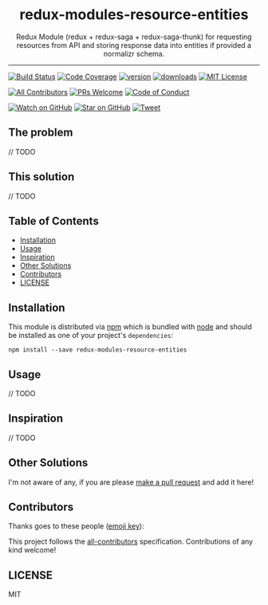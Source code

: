 <div align="center">
<h1>redux-modules-resource-entities</h1>

<p>Redux Module (redux + redux-saga + redux-saga-thunk) for requesting resources from API and storing response data into entities if provided a normalizr schema.</p>
</div>

<hr />

[![Build Status][build-badge]][build]
[![Code Coverage][coverage-badge]][coverage]
[![version][version-badge]][package]
[![downloads][downloads-badge]][npmtrends]
[![MIT License][license-badge]][license]

[![All Contributors](https://img.shields.io/badge/all_contributors-0-orange.svg?style=flat-square)](#contributors)
[![PRs Welcome][prs-badge]][prs]
[![Code of Conduct][coc-badge]][coc]

[![Watch on GitHub][github-watch-badge]][github-watch]
[![Star on GitHub][github-star-badge]][github-star]
[![Tweet][twitter-badge]][twitter]

## The problem

// TODO

## This solution

// TODO

## Table of Contents

<!-- START doctoc generated TOC please keep comment here to allow auto update -->

<!-- DON'T EDIT THIS SECTION, INSTEAD RE-RUN doctoc TO UPDATE -->

* [Installation](#installation)
* [Usage](#usage)
* [Inspiration](#inspiration)
* [Other Solutions](#other-solutions)
* [Contributors](#contributors)
* [LICENSE](#license)

<!-- END doctoc generated TOC please keep comment here to allow auto update -->

## Installation

This module is distributed via [npm][npm] which is bundled with [node][node] and
should be installed as one of your project's `dependencies`:

```
npm install --save redux-modules-resource-entities
```

## Usage

// TODO

## Inspiration

// TODO

## Other Solutions

I'm not aware of any, if you are please [make a pull request][prs] and add it
here!

## Contributors

<!-- ALL-CONTRIBUTORS-LIST:START - Do not remove or modify this section -->

<!-- prettier-ignore -->
<!-- ALL-CONTRIBUTORS-LIST:END -->

Thanks goes to these people ([emoji key][emojis]):

<!-- ALL-CONTRIBUTORS-LIST:START - Do not remove or modify this section -->

<!-- prettier-ignore -->
<!-- ALL-CONTRIBUTORS-LIST:END -->

This project follows the [all-contributors][all-contributors] specification.
Contributions of any kind welcome!

## LICENSE

MIT

[npm]: https://www.npmjs.com/
[node]: https://nodejs.org
[build-badge]: https://img.shields.io/travis/kentcdodds/redux-modules-resource-entities.svg?style=flat-square
[build]: https://travis-ci.org/kentcdodds/redux-modules-resource-entities
[coverage-badge]: https://img.shields.io/codecov/c/github/kentcdodds/redux-modules-resource-entities.svg?style=flat-square
[coverage]: https://codecov.io/github/kentcdodds/redux-modules-resource-entities
[version-badge]: https://img.shields.io/npm/v/redux-modules-resource-entities.svg?style=flat-square
[package]: https://www.npmjs.com/package/redux-modules-resource-entities
[downloads-badge]: https://img.shields.io/npm/dm/redux-modules-resource-entities.svg?style=flat-square
[npmtrends]: http://www.npmtrends.com/redux-modules-resource-entities
[license-badge]: https://img.shields.io/npm/l/redux-modules-resource-entities.svg?style=flat-square
[license]: https://github.com/kentcdodds/redux-modules-resource-entities/blob/master/LICENSE
[prs-badge]: https://img.shields.io/badge/PRs-welcome-brightgreen.svg?style=flat-square
[prs]: http://makeapullrequest.com
[donate-badge]: https://img.shields.io/badge/$-support-green.svg?style=flat-square
[coc-badge]: https://img.shields.io/badge/code%20of-conduct-ff69b4.svg?style=flat-square
[coc]: https://github.com/kentcdodds/redux-modules-resource-entities/blob/master/other/CODE_OF_CONDUCT.md
[github-watch-badge]: https://img.shields.io/github/watchers/kentcdodds/redux-modules-resource-entities.svg?style=social
[github-watch]: https://github.com/kentcdodds/redux-modules-resource-entities/watchers
[github-star-badge]: https://img.shields.io/github/stars/kentcdodds/redux-modules-resource-entities.svg?style=social
[github-star]: https://github.com/kentcdodds/redux-modules-resource-entities/stargazers
[twitter]: https://twitter.com/intent/tweet?text=Check%20out%20redux-modules-resource-entities%20by%20%40kentcdodds%20https%3A%2F%2Fgithub.com%2Fkentcdodds%2Fredux-modules-resource-entities%20%F0%9F%91%8D
[twitter-badge]: https://img.shields.io/twitter/url/https/github.com/kentcdodds/redux-modules-resource-entities.svg?style=social
[emojis]: https://github.com/kentcdodds/all-contributors#emoji-key
[all-contributors]: https://github.com/kentcdodds/all-contributors
